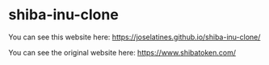 # shiba-inu-clone
You can see this website here: https://joselatines.github.io/shiba-inu-clone/

You can see the original website here: https://www.shibatoken.com/
